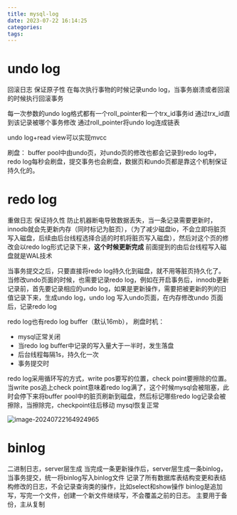```yaml
---
title: mysql-log
date: 2023-07-22 16:14:25
categories:
tags:
---
```


# undo log
回滚日志 保证原子性
在每次执行事物的时候记录undo log，当事务崩溃或者回滚的时候执行回滚事务

每一次参数的undo log格式都有一个roll_pointer和一个trx_id事务id
通过trx_id直到该记录被哪个事务修改
通过roll_pointer将undo log连成链表

undo log+read view可以实现mvcc

刷盘：
buffer pool中由undo页，对undo页的修改也都会记录到redo log中，redo log每秒会刷盘，提交事务也会刷盘，数据页和undo页都是靠这个机制保证持久化的。

# redo log
重做日志 保证持久性
防止机器断电导致数据丢失，当一条记录需要更新时，innodb就会先更新内存（同时标记为脏页），（为了减少磁盘io，不会立即将脏页写入磁盘，后续由后台线程选择合适的时机将脏页写入磁盘），然后对这个页的修改会以redo log形式记录下来，**这个时候更新完成**
前面提到的由后台线程写入磁盘就是WAL技术

当事务提交之后，只要直接将redo log持久化到磁盘，就不用等脏页持久化了。
当修改undo页面的时候，也需要记录redo log，例如在开启事务后，innodb更新记录前，首先要记录相应的undo log，如果是更新操作，需要把被更新的列的旧值记录下来，生成undo log，undo log 写入undo页面，在内存修改undo 页面后，记录redo log

redo log也有redo log buffer（默认16mb），
刷盘时机：
- mysql正常关闭
- 当redo log buffer中记录的写入量大于一半时，发生落盘
- 后台线程每隔1s，持久化一次
- 事务提交时

redo log采用循环写的方式，write pos要写的位置，check point要擦除的位置。
当write pos追上check point意味着redo log满了，这个时候mysql会被阻塞，此时会停下来将buffer pool中的脏页刷新到磁盘，然后标记哪些redo log记录会被擦除，当擦除完，checkpoint往后移动 mysql恢复正常

![image-20240722164924965](https://web-mhe.oss-cn-beijing.aliyuncs.com/hexo/image-20240722164924965.png)

# binlog
二进制日志，server层生成
当完成一条更新操作后，server层生成一条binlog，当事务提交，统一将binlog写入binlog文件
记录了所有数据库表结构变更和表结构修改的日志，不会记录查询类的操作，比如select和show操作
binlog是追加写，写完一个文件，创建一个新文件继续写，不会覆盖之前的日志。
主要用于备份，主从复制